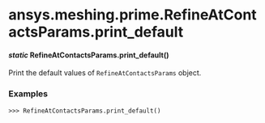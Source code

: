 # ansys.meshing.prime.RefineAtContactsParams.print_default

<a id="ansys.meshing.prime.RefineAtContactsParams.print_default"></a>

#### *static* RefineAtContactsParams.print_default()

Print the default values of `RefineAtContactsParams` object.

### Examples

```pycon
>>> RefineAtContactsParams.print_default()
```

<!-- !! processed by numpydoc !! -->
